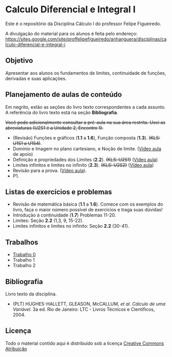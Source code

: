 # Calculo Diferencial e Integral I

Este é o repositório da Disciplina Cálculo I do professor Felipe Figueiredo.

A divulgação do material para os alunos é feita pelo endereço: https://sites.google.com/site/proffelipefigueiredo/anhanguera/disciplinas/calculo-diferencial-e-integral-i

## Objetivo

Apresentar aos alunos os fundamentos de limites, continuidade de funções, derivadas e suas aplicações.

## Planejamento de aulas de conteúdo

Em negrito, estão as seções do livro texto correspondentes a cada assunto. A referência do livro texto está na seção **Bibliografia**.

~~Você pode adicionalmente consultar a pré-aula na sua área restrita. Usei as abreviaturas (U2S1 é a Unidade 2, Encontro 1).~~

- (Revisão) Funções e gráficos  (**1.1** a **1.6**), Função composta (**1.3**). ~~(KLS: U1S1 a U1S4)~~.
- Domínio e Imagem no plano cartesiano, e Noção de limite. ([Vídeo aula][lim_nocao] de apoio)
- Definição e propriedades dos Limites (**2.2**). ~~(KLS: U2S1)~~ ([Vídeo aula][lim_prop])
- Limites infinitos e limites no infinito (**2.3**). ~~(KLS: U2S2)~~ ([Vídeo aula][lim_inf])
- Revisão para a prova. ([Vídeo aula][lim_exerc]).
- P1.

[lim_nocao]: https://www.youtube.com/watch?v=GJBP7xwfBKQ
[lim_prop]: https://www.youtube.com/watch?v=jrd8UWtS9PY
[lim_inf]: https://www.youtube.com/watch?v=MKms8CesZn8
<!-- https://www.youtube.com/watch?v=RFBA8lBn0mE -->
[lim_exerc]: https://www.youtube.com/watch?v=KFGoDGodVgY


## Listas de exercícios e problemas

- Revisão de matemática básica (**1.1** a **1.6**). Comece com os exemplos do livro, faça o maior número possível de exercícios e traga suas dúvidas!
- Introdução à continuidade (**1.7**) Problemas 11-20.
- Limites: Seção **2.2** (1,3, 9, 15-22).
- Limites infinitos e limites no infinito: Seção **2.2** (30-41).

## Trabalhos

- [Trabalho 0][]
- Trabalho 1
- Trabalho 2

[Trabalho 0]: https://github.com/philsf/Calculo_I/raw/master/Trabalhos/Calculo-Trabalho0.pdf


## Bibliografia

Livro texto da disciplina.

- (PLT) HUGHES-HALLETT, GLEASON, McCALLUM, *et al*. *Cálculo de uma Variável*. 3a ed. Rio de Janeiro: LTC - Livros Técnicos e Científicos, 2004.

## Licença
Todo o material contido aqui é distribuído sob a licença [Creative Commons Atribuição](http://creativecommons.org/licenses/by/4.0/deed.pt_BR)

